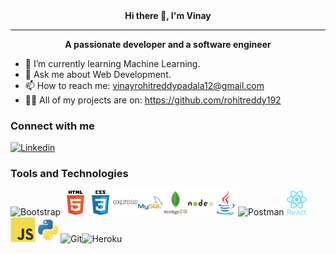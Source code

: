 <div align = "center"> <strong> Hi there 👋, I'm Vinay </strong> </div>
<hr>
<div align = "center"> <strong> A passionate developer and a software engineer </strong> </div>

- 🔭 I’m currently learning Machine Learning.
- 💬 Ask me about Web Development.
- 📫 How to reach me: vinayrohitreddypadala12@gmail.com
- 👨‍💻 All of my projects are on: https://github.com/rohitreddy192

### Connect with me 
<a href="https://www.linkedin.com/in/vinaypadala12/"><img src="https://upload.wikimedia.org/wikipedia/commons/thumb/c/ca/LinkedIn_logo_initials.png/640px-LinkedIn_logo_initials.png" alt="Linkedin" style="width: 30px; height: 30px;"></a>

### Tools and Technologies
<img src = "https://getbootstrap.com/docs/5.3/assets/brand/bootstrap-logo-shadow.png" alt="Bootstrap" style="width: 40px; height: 40px;"> <img src = "https://raw.githubusercontent.com/devicons/devicon/master/icons/html5/html5-original-wordmark.svg" alt="HTML" style="width: 40px; height: 40px;"><img src = "https://raw.githubusercontent.com/devicons/devicon/master/icons/css3/css3-original-wordmark.svg" alt="CSS" style="width: 40px; height: 40px;"><img src = "https://raw.githubusercontent.com/devicons/devicon/master/icons/express/express-original-wordmark.svg" alt="Express" style="width: 40px; height: 40px;"><img src = "https://raw.githubusercontent.com/devicons/devicon/master/icons/mysql/mysql-original-wordmark.svg" alt="MySQL" style="width: 40px; height: 40px;"><img src = "https://raw.githubusercontent.com/devicons/devicon/master/icons/mongodb/mongodb-original-wordmark.svg" alt="MongoDB" style="width: 40px; height: 40px;"><img src = "https://raw.githubusercontent.com/devicons/devicon/master/icons/nodejs/nodejs-original-wordmark.svg" alt="Node" style="width: 40px; height: 40px;"><img src = "https://raw.githubusercontent.com/devicons/devicon/master/icons/java/java-original.svg" alt="Java" style="width: 40px; height: 40px;"><img src = "https://camo.githubusercontent.com/93b32389bf746009ca2370de7fe06c3b5146f4c99d99df65994f9ced0ba41685/68747470733a2f2f7777772e766563746f726c6f676f2e7a6f6e652f6c6f676f732f676574706f73746d616e2f676574706f73746d616e2d69636f6e2e737667" alt="Postman" style="width: 40px; height: 40px;"><img src = "https://raw.githubusercontent.com/devicons/devicon/master/icons/react/react-original-wordmark.svg" alt="React" style="width: 40px; height: 40px;"><img src = "https://raw.githubusercontent.com/devicons/devicon/master/icons/javascript/javascript-original.svg" alt="JavaScript" style="width: 40px; height: 40px;"><img src = "https://raw.githubusercontent.com/devicons/devicon/master/icons/python/python-original.svg" alt="Python" style="width: 40px; height: 40px;"><img src = "https://camo.githubusercontent.com/fbfcb9e3dc648adc93bef37c718db16c52f617ad055a26de6dc3c21865c3321d/68747470733a2f2f7777772e766563746f726c6f676f2e7a6f6e652f6c6f676f732f6769742d73636d2f6769742d73636d2d69636f6e2e737667" alt="Git" style="width: 40px; height: 40px;"><img src = "https://camo.githubusercontent.com/df12cb598044a3f38efc1f45e3580558c324cf8789b79487125044eeebcc4dee/68747470733a2f2f7777772e766563746f726c6f676f2e7a6f6e652f6c6f676f732f6865726f6b752f6865726f6b752d69636f6e2e737667" alt="Heroku" style="width: 40px; height: 40px;">


<!--
**rohitreddy192/rohitreddy192** is a ✨ _special_ ✨ repository because its `README.md` (this file) appears on your GitHub profile.

Here are some ideas to get you started:

- 🔭 I’m currently working on 
- 🌱 I’m currently learning ...
- 👯 I’m looking to collaborate on ...
- 🤔 I’m looking for help with ...
- 💬 Ask me about ...
- 📫 How to reach me: ...
- 😄 Pronouns: ...
- ⚡ Fun fact: ...
-->
